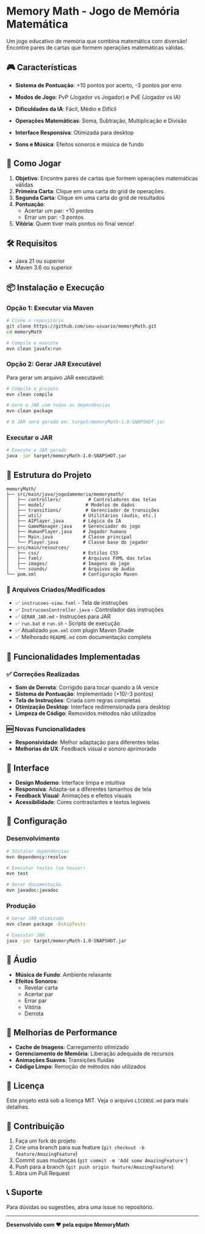 # Memory Math - Jogo de Memória Matemática

Um jogo educativo de memória que combina matemática com diversão! Encontre pares de cartas que formem operações matemáticas válidas.

## 🎮 Características

- **Sistema de Pontuação**: +10 pontos por acerto, -3 pontos por erro
- **Modos de Jogo**: PvP (Jogador vs Jogador) e PvE (Jogador vs IA)
- **Dificuldades da IA**: Fácil, Médio e Difícil
- **Operações Matemáticas**: Soma, Subtração, Multiplicação e Divisão

- **Interface Responsiva**: Otimizada para desktop
- **Sons e Música**: Efeitos sonoros e música de fundo

## 🚀 Como Jogar

1. **Objetivo**: Encontre pares de cartas que formem operações matemáticas válidas
2. **Primeira Carta**: Clique em uma carta do grid de operações
3. **Segunda Carta**: Clique em uma carta do grid de resultados
4. **Pontuação**: 
   - Acertar um par: +10 pontos
   - Errar um par: -3 pontos
5. **Vitória**: Quem tiver mais pontos no final vence!

## 🛠️ Requisitos

- Java 21 ou superior
- Maven 3.6 ou superior

## 📦 Instalação e Execução

### Opção 1: Executar via Maven
```bash
# Clone o repositório
git clone https://github.com/seu-usuario/memoryMath.git
cd memoryMath

# Compile e execute
mvn clean javafx:run
```

### Opção 2: Gerar JAR Executável

Para gerar um arquivo JAR executável:

```bash
# Compile o projeto
mvn clean compile

# Gere o JAR com todas as dependências
mvn clean package

# O JAR será gerado em: target/memoryMath-1.0-SNAPSHOT.jar
```

### Executar o JAR
```bash
# Execute o JAR gerado
java -jar target/memoryMath-1.0-SNAPSHOT.jar
```

## 📁 Estrutura do Projeto

```
memoryMath/
├── src/main/java/jogodamemoria/memorymath/
│   ├── controllers/          # Controladores das telas
│   ├── model/               # Modelos de dados
│   ├── transitions/         # Gerenciador de transições
│   ├── util/               # Utilitários (áudio, etc.)
│   ├── AIPlayer.java       # Lógica da IA
│   ├── GameManager.java    # Gerenciador do jogo
│   ├── HumanPlayer.java    # Jogador humano
│   ├── Main.java           # Classe principal
│   └── Player.java         # Classe base do jogador
├── src/main/resources/
│   ├── css/                # Estilos CSS
│   ├── fxml/               # Arquivos FXML das telas
│   ├── images/             # Imagens do jogo
│   └── sounds/             # Arquivos de áudio
└── pom.xml                 # Configuração Maven
```

### 📁 Arquivos Criados/Modificados

- ✅ `instrucoes-view.fxml` - Tela de instruções
- ✅ `InstrucoesController.java` - Controlador das instruções
- ✅ `GERAR_JAR.md` - Instruções para JAR
- ✅ `run.bat` e `run.sh` - Scripts de execução
- ✅ Atualizado `pom.xml` com plugin Maven Shade
- ✅ Melhorado `README.md` com documentação completa

## 🎯 Funcionalidades Implementadas

### ✅ Correções Realizadas
- **Som de Derrota**: Corrigido para tocar quando a IA vence
- **Sistema de Pontuação**: Implementado (+10/-3 pontos)
- **Tela de Instruções**: Criada com regras completas
- **Otimização Desktop**: Interface redimensionada para desktop
- **Limpeza de Código**: Removidos métodos não utilizados

### 🆕 Novas Funcionalidades
- **Responsividade**: Melhor adaptação para diferentes telas
- **Melhorias de UX**: Feedback visual e sonoro aprimorado

## 🎨 Interface

- **Design Moderno**: Interface limpa e intuitiva
- **Responsiva**: Adapta-se a diferentes tamanhos de tela
- **Feedback Visual**: Animações e efeitos visuais
- **Acessibilidade**: Cores contrastantes e textos legíveis

## 🔧 Configuração

### Desenvolvimento
```bash
# Instalar dependências
mvn dependency:resolve

# Executar testes (se houver)
mvn test

# Gerar documentação
mvn javadoc:javadoc
```

### Produção
```bash
# Gerar JAR otimizado
mvn clean package -DskipTests

# Executar JAR
java -jar target/memoryMath-1.0-SNAPSHOT.jar
```



## 🎵 Áudio

- **Música de Fundo**: Ambiente relaxante
- **Efeitos Sonoros**: 
  - Revelar carta
  - Acertar par
  - Errar par
  - Vitória
  - Derrota

## 🚀 Melhorias de Performance

- **Cache de Imagens**: Carregamento otimizado
- **Gerenciamento de Memória**: Liberação adequada de recursos
- **Animações Suaves**: Transições fluidas
- **Código Limpo**: Remoção de métodos não utilizados

## 📝 Licença

Este projeto está sob a licença MIT. Veja o arquivo `LICENSE.md` para mais detalhes.

## 🤝 Contribuição

1. Faça um fork do projeto
2. Crie uma branch para sua feature (`git checkout -b feature/AmazingFeature`)
3. Commit suas mudanças (`git commit -m 'Add some AmazingFeature'`)
4. Push para a branch (`git push origin feature/AmazingFeature`)
5. Abra um Pull Request

## 📞 Suporte

Para dúvidas ou sugestões, abra uma issue no repositório.

---

**Desenvolvido com ❤️ pela equipe MemoryMath** 